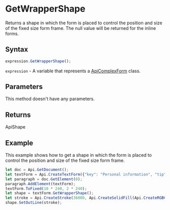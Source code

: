 # GetWrapperShape

Returns a shape in which the form is placed to control the position and size of the fixed size form frame.
The null value will be returned for the inline forms.

## Syntax

```javascript
expression.GetWrapperShape();
```

`expression` - A variable that represents a [ApiComplexForm](../ApiComplexForm.md) class.

## Parameters

This method doesn't have any parameters.

## Returns

ApiShape

## Example

This example shows how to get a shape in which the form is placed to control the position and size of the fixed size form frame.

```javascript
let doc = Api.GetDocument();
let textForm = Api.CreateTextForm({"key": "Personal information", "tip": "Enter your first name", "required": true, "placeholder": "First name", "comb": true, "maxCharacters": 10, "cellWidth": 3, "multiLine": false, "autoFit": false});
let paragraph = doc.GetElement(0);
paragraph.AddElement(textForm);
textForm.ToFixed(10 * 240, 2 * 240);
let shape = textForm.GetWrapperShape();
let stroke = Api.CreateStroke(36000, Api.CreateSolidFill(Api.CreateRGBColor(255, 111, 61)));
shape.SetOutLine(stroke);
```

